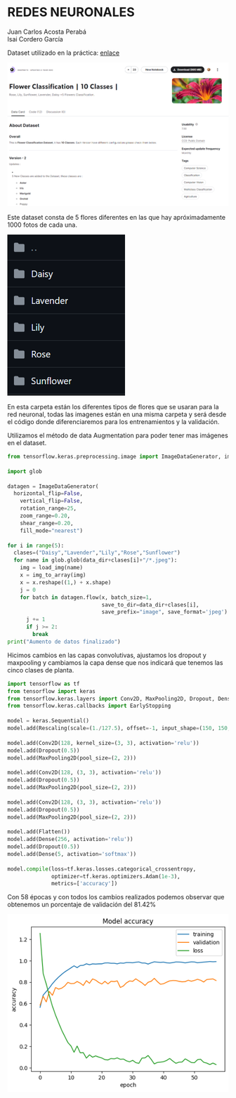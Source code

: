 # REDES NEURONALES

Juan Carlos Acosta Perabá  
Isai Cordero García

Dataset utilizado en la práctica: [enlace](https://www.kaggle.com/datasets/utkarshsaxenadn/flower-classification-5-classes-roselilyetc)

![Imagen del Dataset para práctica](./DatasetFlores.png)

Este dataset consta de 5 flores diferentes en las que hay apróximadamente 1000 fotos de cada una.

![Imagen de la carpeta de flores](./TiposFlores.png)

En esta carpeta están los diferentes tipos de flores que se usaran para la red neuronal, todas las imagenes están en una misma carpeta y será desde el código donde diferenciaremos para los entrenamientos y la validación.

Utilizamos el método de data Augmentation para poder tener mas imágenes en el dataset.

```python
from tensorflow.keras.preprocessing.image import ImageDataGenerator, img_to_array, load_img

import glob

datagen = ImageDataGenerator(
  horizontal_flip=False,
    vertical_flip=False,
    rotation_range=25,
    zoom_range=0.20,
    shear_range=0.20,
    fill_mode="nearest")

for i in range(5):
  clases=("Daisy","Lavender","Lily","Rose","Sunflower")
  for name in glob.glob(data_dir+clases[i]+"/*.jpeg"):
    img = load_img(name)
    x = img_to_array(img)
    x = x.reshape((1,) + x.shape)
    j = 0
    for batch in datagen.flow(x, batch_size=1,
                              save_to_dir=data_dir+clases[i],
                              save_prefix="image", save_format='jpeg'):
      j += 1
      if j >= 2:
        break
print("Aumento de datos finalizado")
```

Hicimos cambios en las capas convolutivas, ajustamos los dropout y maxpooling y cambiamos la capa dense que nos indicará que tenemos las cinco clases de planta.

```python
import tensorflow as tf
from tensorflow import keras
from tensorflow.keras.layers import Conv2D, MaxPooling2D, Dropout, Dense, Rescaling, Flatten
from tensorflow.keras.callbacks import EarlyStopping

model = keras.Sequential()
model.add(Rescaling(scale=(1./127.5), offset=-1, input_shape=(150, 150, 3)))

model.add(Conv2D(128, kernel_size=(3, 3), activation='relu'))
model.add(Dropout(0.5))
model.add(MaxPooling2D(pool_size=(2, 2)))

model.add(Conv2D(128, (3, 3), activation='relu'))
model.add(Dropout(0.5))
model.add(MaxPooling2D(pool_size=(2, 2)))

model.add(Conv2D(128, (3, 3), activation='relu'))
model.add(Dropout(0.5))
model.add(MaxPooling2D(pool_size=(2, 2)))

model.add(Flatten())
model.add(Dense(256, activation='relu'))
model.add(Dropout(0.5))
model.add(Dense(5, activation='softmax'))

model.compile(loss=tf.keras.losses.categorical_crossentropy,
              optimizer=tf.keras.optimizers.Adam(1e-3),
              metrics=['accuracy'])
```

Con 58 épocas y con todos los cambios realizados podemos observar que obtenemos un porcentaje de validación del 81.42%

![Imagen de la gráfica](./output.png)
